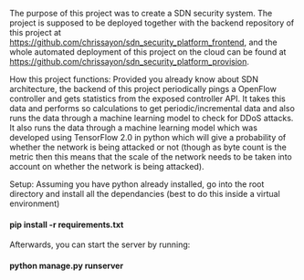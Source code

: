 The purpose of this project was to create a SDN security system. The project is supposed to be deployed together with the backend repository of this project at https://github.com/chrissayon/sdn_security_platform_frontend, and the whole automated deployment of this project on the cloud can be found at https://github.com/chrissayon/sdn_security_platform_provision.

How this project functions: Provided you already know about SDN architecture, the backend of this project periodically pings a OpenFlow controller and gets statistics from the exposed controller API. It takes this data and performs so calculations to get periodic/incremental data and also runs the data through a machine learning model to check for DDoS attacks. It also runs the data through a machine learning model which was developed using TensorFlow 2.0 in python which will give a probability of whether the network is being attacked or not (though as byte count is the metric then this means that the scale of the network needs to be taken into account on whether the network is being attacked).

Setup: Assuming you have python already installed, go into the root directory and install all the dependancies (best to do this inside a virtual environment)
#### pip install -r requirements.txt

Afterwards, you can start the server by running:
#### python manage.py runserver
